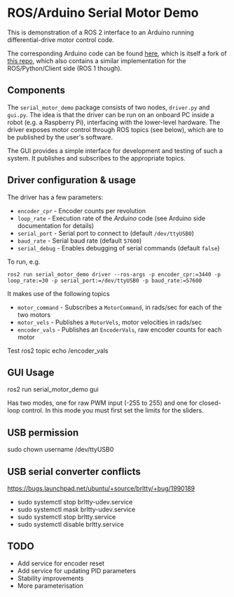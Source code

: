 # ROS/Arduino Serial Motor Demo

This is demonstration of a ROS 2 interface to an Arduino running differential-drive motor control code.

The corresponding Arduino code can be found [here](https://github.com/joshnewans/ros_arduino_bridge), which is itself a fork of [this repo](https://github.com/hbrobotics/ros_arduino_bridge), which also contains a similar implementation for the ROS/Python/Client side (ROS 1 though).

## Components

The `serial_motor_demo` package consists of two nodes, `driver.py` and `gui.py`. The idea is that the driver can be run on an onboard PC inside a robot (e.g. a Raspberry Pi), interfacing with the lower-level hardware. The driver exposes motor control through ROS topics (see below), which are to be published by the user's software.

The GUI provides a simple interface for development and testing of such a system. It publishes and subscribes to the appropriate topics.


## Driver configuration & usage

The driver has a few parameters:

- `encoder_cpr` - Encoder counts per revolution
- `loop_rate` - Execution rate of the *Arduino* code (see Arduino side documentation for details)
- `serial_port` - Serial port to connect to (default `/dev/ttyUSB0`)
- `baud_rate` - Serial baud rate (default `57600`)
- `serial_debug` - Enables debugging of serial commands (default `false`)

To run, e.g.
```
ros2 run serial_motor_demo driver --ros-args -p encoder_cpr:=3440 -p loop_rate:=30 -p serial_port:=/dev/ttyUSB0 -p baud_rate:=57600
```

It makes use of the following topics
- `motor_command` - Subscribes a `MotorCommand`, in rads/sec for each of the two motors
- `motor_vels` - Publishes a `MotorVels`, motor velocities in rads/sec
- `encoder_vals` - Publishes an `EncoderVals`, raw encoder counts for each motor
  
Test
ros2 topic echo /encoder_vals


## GUI Usage
ros2 run serial_motor_demo gui

Has two modes, one for raw PWM input (-255 to 255) and one for closed-loop control. In this mode you must first set the limits for the sliders.


## USB permission
sudo chown username /dev/ttyUSB0

## USB serial converter conflicts
https://bugs.launchpad.net/ubuntu/+source/brltty/+bug/1990189

- sudo systemctl stop brltty-udev.service
- sudo systemctl mask brltty-udev.service
- sudo systemctl stop brltty.service
- sudo systemctl disable brltty.service



## TODO

- Add service for encoder reset
- Add service for updating PID parameters
- Stability improvements
- More parameterisation





